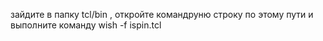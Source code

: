зайдите в папку tcl/bin , откройте командруню строку по этому пути и выполните команду wish -f ispin.tcl
